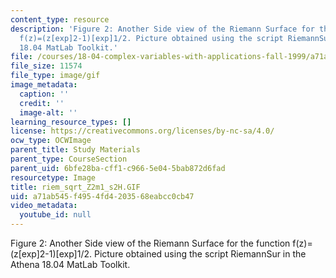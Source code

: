 ```yaml
---
content_type: resource
description: 'Figure 2: Another Side view of the Riemann Surface for the function
  f(z)=(z[exp]2-1)[exp]1/2. Picture obtained using the script RiemannSur in the Athena
  18.04 MatLab Toolkit.'
file: /courses/18-04-complex-variables-with-applications-fall-1999/a71ab545f4954fd4203568eabcc0cb47_riem_sqrt_Z2m1_s2H.GIF
file_size: 11574
file_type: image/gif
image_metadata:
  caption: ''
  credit: ''
  image-alt: ''
learning_resource_types: []
license: https://creativecommons.org/licenses/by-nc-sa/4.0/
ocw_type: OCWImage
parent_title: Study Materials
parent_type: CourseSection
parent_uid: 6bfe28ba-cff1-c966-5e04-5bab872d6fad
resourcetype: Image
title: riem_sqrt_Z2m1_s2H.GIF
uid: a71ab545-f495-4fd4-2035-68eabcc0cb47
video_metadata:
  youtube_id: null
---
```

Figure 2: Another Side view of the Riemann Surface for the function f(z)=(z[exp]2-1)[exp]1/2. Picture obtained using the script RiemannSur in the Athena 18.04 MatLab Toolkit.